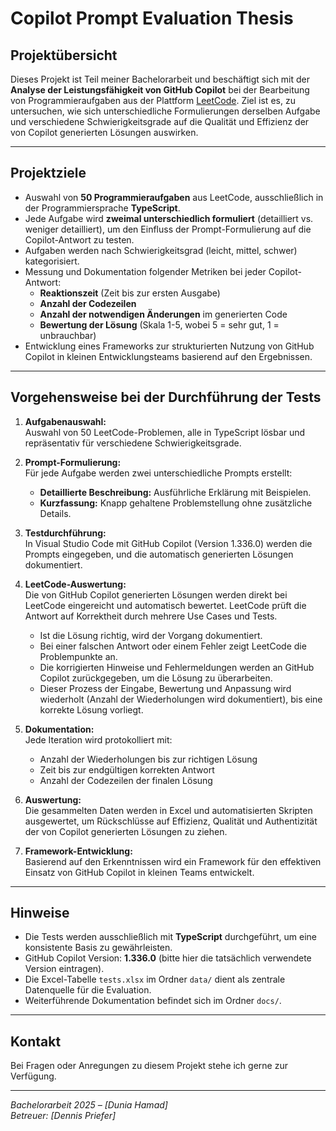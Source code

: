 # Copilot Prompt Evaluation Thesis

## Projektübersicht

Dieses Projekt ist Teil meiner Bachelorarbeit und beschäftigt sich mit der **Analyse der Leistungsfähigkeit von GitHub Copilot** bei der Bearbeitung von Programmieraufgaben aus der Plattform [LeetCode](https://leetcode.com/). Ziel ist es, zu untersuchen, wie sich unterschiedliche Formulierungen derselben Aufgabe und verschiedene Schwierigkeitsgrade auf die Qualität und Effizienz der von Copilot generierten Lösungen auswirken.

---

## Projektziele

- Auswahl von **50 Programmieraufgaben** aus LeetCode, ausschließlich in der Programmiersprache **TypeScript**.
- Jede Aufgabe wird **zweimal unterschiedlich formuliert** (detailliert vs. weniger detailliert), um den Einfluss der Prompt-Formulierung auf die Copilot-Antwort zu testen.
- Aufgaben werden nach Schwierigkeitsgrad (leicht, mittel, schwer) kategorisiert.
- Messung und Dokumentation folgender Metriken bei jeder Copilot-Antwort:
  - **Reaktionszeit** (Zeit bis zur ersten Ausgabe)
  - **Anzahl der Codezeilen**
  - **Anzahl der notwendigen Änderungen** im generierten Code
  - **Bewertung der Lösung** (Skala 1-5, wobei 5 = sehr gut, 1 = unbrauchbar)
- Entwicklung eines Frameworks zur strukturierten Nutzung von GitHub Copilot in kleinen Entwicklungsteams basierend auf den Ergebnissen.

---


## Vorgehensweise bei der Durchführung der Tests

1. **Aufgabenauswahl:**  
   Auswahl von 50 LeetCode-Problemen, alle in TypeScript lösbar und repräsentativ für verschiedene Schwierigkeitsgrade.

2. **Prompt-Formulierung:**  
   Für jede Aufgabe werden zwei unterschiedliche Prompts erstellt:
   - **Detaillierte Beschreibung:** Ausführliche Erklärung mit Beispielen.
   - **Kurzfassung:** Knapp gehaltene Problemstellung ohne zusätzliche Details.

3. **Testdurchführung:**  
   In Visual Studio Code mit GitHub Copilot (Version 1.336.0) werden die Prompts eingegeben, und die automatisch generierten Lösungen dokumentiert.

4. **LeetCode-Auswertung:**  
   Die von GitHub Copilot generierten Lösungen werden direkt bei LeetCode eingereicht und automatisch bewertet. LeetCode prüft die Antwort auf Korrektheit durch mehrere Use Cases und Tests.  
   - Ist die Lösung richtig, wird der Vorgang dokumentiert.  
   - Bei einer falschen Antwort oder einem Fehler zeigt LeetCode die Problempunkte an.  
   - Die korrigierten Hinweise und Fehlermeldungen werden an GitHub Copilot zurückgegeben, um die Lösung zu überarbeiten.  
   - Dieser Prozess der Eingabe, Bewertung und Anpassung wird wiederholt (Anzahl der Wiederholungen wird dokumentiert), bis eine korrekte Lösung vorliegt.

5. **Dokumentation:**  
   Jede Iteration wird protokolliert mit:  
   - Anzahl der Wiederholungen bis zur richtigen Lösung  
   - Zeit bis zur endgültigen korrekten Antwort  
   - Anzahl der Codezeilen der finalen Lösung  
6. **Auswertung:**  
   Die gesammelten Daten werden in Excel und automatisierten Skripten ausgewertet, um Rückschlüsse auf Effizienz, Qualität und Authentizität der von Copilot generierten Lösungen zu ziehen.

7. **Framework-Entwicklung:**  
   Basierend auf den Erkenntnissen wird ein Framework für den effektiven Einsatz von GitHub Copilot in kleinen Teams entwickelt.

---

## Hinweise

- Die Tests werden ausschließlich mit **TypeScript** durchgeführt, um eine konsistente Basis zu gewährleisten.
- GitHub Copilot Version: **1.336.0** (bitte hier die tatsächlich verwendete Version eintragen).
- Die Excel-Tabelle `tests.xlsx` im Ordner `data/` dient als zentrale Datenquelle für die Evaluation.
- Weiterführende Dokumentation befindet sich im Ordner `docs/`.

---

## Kontakt

Bei Fragen oder Anregungen zu diesem Projekt stehe ich gerne zur Verfügung.

---

*Bachelorarbeit 2025 – [Dunia Hamad]*  
*Betreuer: [Dennis Priefer]*
